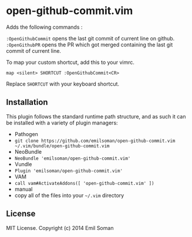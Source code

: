 open-github-commit.vim
======================

Adds the following commands :

`:OpenGithubCommit` opens the last git commit of current line on github. 
`:OpenGithubPR` opens the PR which got merged containing the last git commit of current line.

To map your custom shortcut, add this to your vimrc.

    map <silent> SHORTCUT :OpenGithubCommit<CR>

Replace `SHORTCUT` with your keyboard shortcut.

## Installation

This plugin follows the standard runtime path structure, and as such it can be installed with a variety of plugin managers:

*  Pathogen
  *  `git clone https://github.com/emilsoman/open-github-commit.vim ~/.vim/bundle/open-github-commit.vim`
*  NeoBundle
  *  `NeoBundle 'emilsoman/open-github-commit.vim'`
*  Vundle
  *  `Plugin 'emilsoman/open-github-commit.vim'`
*  VAM
  *  `call vam#ActivateAddons([ 'open-github-commit.vim' ])`
*  manual
  *  copy all of the files into your `~/.vim` directory


## License

MIT License. Copyright (c) 2014 Emil Soman

